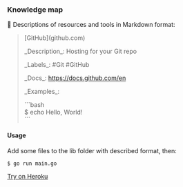 ### Knowledge map

🔗 Descriptions of resources and tools in Markdown format:

> \[GitHub\]\(github.com\)
>
> \_Description\_: Hosting for your Git repo
>
> \_Labels\_: #Git #GitHub
>
> \_Docs\_: https://docs.github.com/en
>
> \_Examples\_:
>
> \```bash  
> $ echo Hello, World!  
> \```  

#### Usage

Add some files to the lib folder with described format, then:

```bash
$ go run main.go
```

[Try on Heroku](my-knowledge-map.herokuapp.com)
